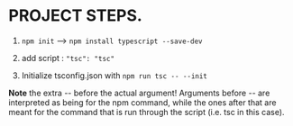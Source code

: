 # PROJECT STEPS.

1) `npm init` --> `npm install typescript --save-dev` 

2) add script : `"tsc": "tsc"`

3) Initialize tsconfig.json with `npm run tsc -- --init`

<b>Note</b> the extra -- before the actual argument! Arguments before -- are interpreted as being for the npm command, while the ones after that are meant for the command that is run through the script (i.e. tsc in this case).